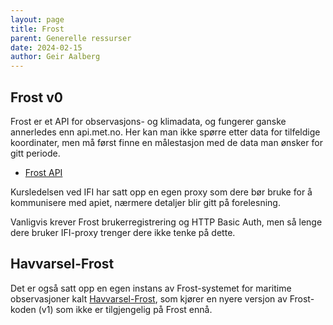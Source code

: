 ```yaml
---
layout: page
title: Frost
parent: Generelle ressurser
date: 2024-02-15
author: Geir Aalberg
---
```


## Frost v0

Frost er et API for observasjons- og klimadata, og fungerer ganske annerledes
enn api.met.no. Her kan man ikke spørre etter data for tilfeldige koordinater,
men må først finne en målestasjon med de data man ønsker for gitt periode.

- [Frost API](https://frost.met.no/)

Kursledelsen ved IFI har satt opp en egen proxy som dere bør bruke for å
kommunisere med apiet, nærmere detaljer blir gitt på forelesning.

Vanligvis krever Frost brukerregistrering og HTTP Basic Auth, men så lenge dere
bruker IFI-proxy trenger dere ikke tenke på dette.


## Havvarsel-Frost

Det er også satt opp en egen instans av Frost-systemet for maritime
observasjoner kalt [Havvarsel-Frost](/havvarsel), som kjører en nyere versjon av
Frost-koden (v1) som ikke er tilgjengelig på Frost ennå.

